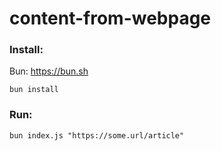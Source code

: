 # content-from-webpage

### Install:
Bun: https://bun.sh

```shell
bun install 
```

### Run:

```shell
bun index.js "https://some.url/article" 
```
